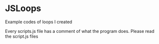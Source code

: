 # JSLoops
Example codes of loops I created


Every scripts.js file has a comment of what the program does. Please read the script.js files
